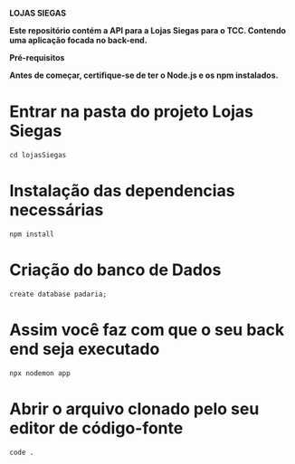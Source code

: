 **LOJAS SIEGAS**

**Este repositório contém a API para a Lojas Siegas para o TCC. Contendo uma aplicação focada no back-end.**

**Pré-requisitos**

**Antes de começar, certifique-se de ter o Node.js e os npm instalados.**



# Entrar na pasta do projeto Lojas Siegas
```
cd lojasSiegas
```

# Instalação das dependencias necessárias
```
npm install 
```

# Criação do banco de Dados
```
create database padaria;
```
# Assim você faz com que o seu back end seja executado
```
npx nodemon app
```
# Abrir o arquivo clonado pelo seu editor de código-fonte
```
code .
```